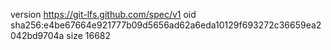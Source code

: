version https://git-lfs.github.com/spec/v1
oid sha256:e4be67664e921777b09d5656ad62a6eda10129f693272c36659ea2042bd9704a
size 16682
